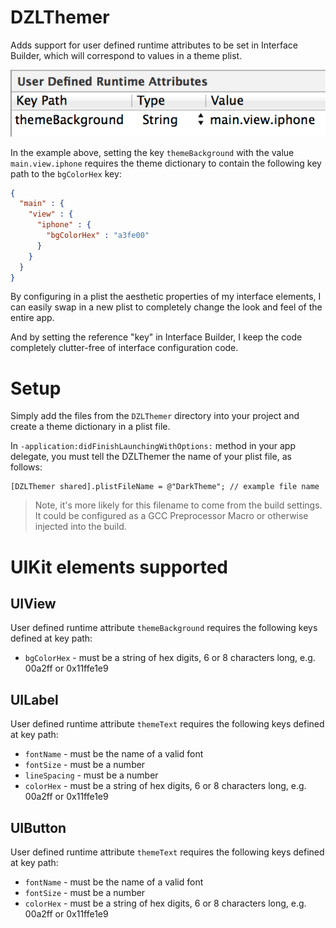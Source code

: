 DZLThemer
=========

Adds support for user defined runtime attributes to be set in Interface Builder, which will correspond to values in a theme plist.

<img src="runtime-attributes.png" title="User Defined Runtime Attributes in Xcode's Interface Builder"/>

In the example above, setting the key `themeBackground` with the value `main.view.iphone` requires the theme dictionary to contain the following key path to the `bgColorHex` key:

```json
{
  "main" : {
    "view" : {
      "iphone" : {
        "bgColorHex" : "a3fe00"
      }
    }
  }
}
```

By configuring in a plist the aesthetic properties of my interface elements, I can easily swap in a new plist to completely change the look and feel of the entire app.

And by setting the reference "key" in Interface Builder, I keep the code completely clutter-free of interface configuration code.

# Setup

Simply add the files from the `DZLThemer` directory into your project and create a theme dictionary in a plist file.

In `-application:didFinishLaunchingWithOptions:` method in your app delegate, you must tell the DZLThemer the name of your plist file, as follows:

```objc
[DZLThemer shared].plistFileName = @"DarkTheme"; // example file name
```

> Note, it's more likely for this filename to come from the build settings. It could be configured as a GCC Preprocessor Macro or otherwise injected into the build.

# UIKit elements supported

## UIView

User defined runtime attribute `themeBackground` requires the following keys defined at key path:

* `bgColorHex` - must be a string of hex digits, 6 or 8 characters long, e.g. 00a2ff or 0x11ffe1e9

## UILabel

User defined runtime attribute `themeText` requires the following keys defined at key path:

* `fontName` - must be the name of a valid font
* `fontSize` - must be a number
* `lineSpacing` - must be a number
* `colorHex` - must be a string of hex digits, 6 or 8 characters long, e.g. 00a2ff or 0x11ffe1e9

## UIButton

User defined runtime attribute `themeText` requires the following keys defined at key path:

* `fontName` - must be the name of a valid font
* `fontSize` - must be a number
* `colorHex` - must be a string of hex digits, 6 or 8 characters long, e.g. 00a2ff or 0x11ffe1e9



